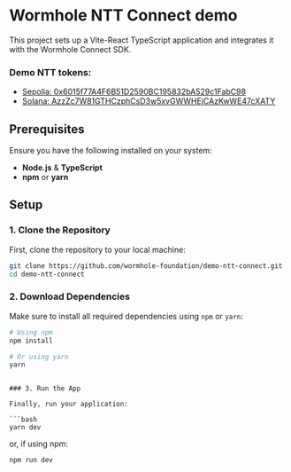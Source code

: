 # Wormhole NTT Connect demo

This project sets up a Vite-React TypeScript application and integrates it with the Wormhole Connect SDK.

### Demo NTT tokens:
- [Sepolia: 0x6015f77A4F6B51D2590BC195832bA529c1FabC98](https://sepolia.etherscan.io/token/0x6015f77A4F6B51D2590BC195832bA529c1FabC98)
- [Solana: AzzZc7W81GTHCzphCsD3w5xvGWWHEjCAzKwWE47cXATY](https://explorer.solana.com/address/AzzZc7W81GTHCzphCsD3w5xvGWWHEjCAzKwWE47cXATY?cluster=devnet)

## Prerequisites

Ensure you have the following installed on your system:

- **Node.js** & **TypeScript**
- **npm** or **yarn**

## Setup

### 1. Clone the Repository

First, clone the repository to your local machine:

```bash
git clone https://github.com/wormhole-foundation/demo-ntt-connect.git
cd demo-ntt-connect
```

### 2. Download Dependencies

Make sure to install all required dependencies using `npm` or `yarn`:

```bash
# Using npm
npm install

# Or using yarn
yarn
```
```

### 3. Run the App

Finally, run your application:

```bash
yarn dev
```

or, if using npm:

```bash
npm run dev
```